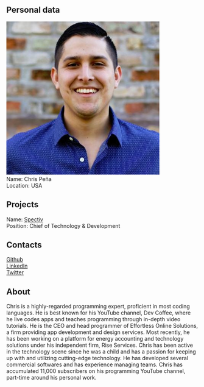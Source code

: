 ## Personal data
![ photo](photo/chris_pena.jpg)  
Name: Chris Peña    
Location: USA  
## Projects 
Name: [Spectiv](../projects/Spectiv.md)  
Position: Chief of Technology & Development 
## Contacts
[Github](https://github.com/DmsChrisPena)  
[LinkedIn](https://www.linkedin.com/in/chrisnoepena/)  
[Twitter](https://twitter.com/dev_coffee)  
## About
Chris is a highly-regarded programming expert, proficient in most coding languages. He is best known for his YouTube channel, Dev Coffee, where he live codes apps and teaches programming through in-depth video tutorials. He is the CEO and head programmer of Effortless Online Solutions, a firm providing app development and design services. Most recently, he has been working on a platform for energy accounting and technology solutions under his independent firm, Rise Services. Chris has been active in the technology scene since he was a child and has a passion for keeping up with and utilizing cutting-edge technology. He has developed several commercial softwares and has experience managing teams. Chris has accumulated 11,000 subscribers on his programming YouTube channel, part-time around his personal work.
